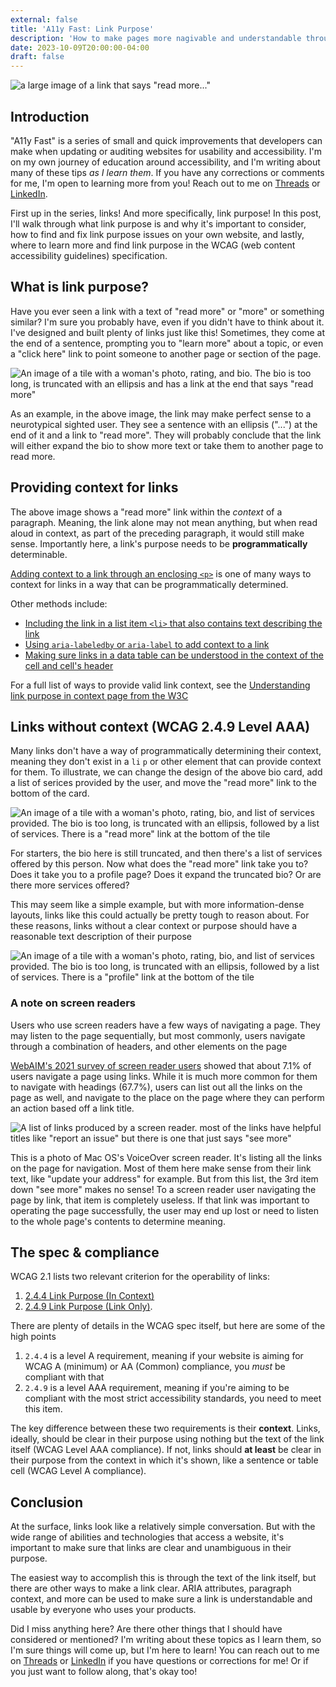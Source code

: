 ```yaml
---
external: false
title: 'A11y Fast: Link Purpose'
description: 'How to make pages more nagivable and understandable through descriptive and consistent links'
date: 2023-10-09T20:00:00-04:00
draft: false
---
```


![a large image of a link that says "read more..."](/images/blog/links-header.png)

## Introduction

"A11y Fast" is a series of small and quick improvements that developers can
make when updating or auditing websites for usability and accessibility. I'm on my
own journey of education around accessibility, and I'm writing about many of these
tips _as I learn them_. If you have any corrections or comments for me, I'm open to
learning more from you! Reach out to me on [Threads](https://threads.net/@jakedawkins) or [LinkedIn](https://www.linkedin.com/in/jakedawkins/).

First up in the series, links! And more specifically, link purpose! In this post,
I'll walk through what link purpose is and why it's important to consider, how
to find and fix link purpose issues on your own website, and lastly, where to learn
more and find link purpose in the WCAG (web content accessibility guidelines) specification.

## What is link purpose?

Have you ever seen a link with a text of "read more" or "more" or something similar?
I'm sure you probably have, even if you didn't have to think about it. I've designed
and built plenty of links just like this! Sometimes, they come at the end of a
sentence, prompting you to "learn more" about a topic, or even a "click here" link
to point someone to another page or section of the page.

![An image of a tile with a woman's photo, rating, and bio. The bio is too long, is truncated with an ellipsis and has a link at the end that says "read more"](/images/blog/links-truncated.png)

As an example, in the above image, the link may make perfect sense to a neurotypical
sighted user. They see a sentence with an ellipsis ("...") at the end of it and a
link to "read more". They will probably conclude that the link will either expand
the bio to show more text or take them to another page to read more.

## Providing context for links

The above image shows a "read more" link within the _context_ of a paragraph. Meaning,
the link alone may not mean anything, but when read aloud in context, as part of the
preceding paragraph, it would still make sense. Importantly here, a link's purpose
needs to be **programmatically** determinable.

[Adding context to a link through an enclosing `<p>`](https://www.w3.org/WAI/WCAG21/Techniques/html/H78.html)
is one of many ways to context for links in a way that can be programmatically determined.

Other methods include:

- [Including the link in a list item `<li>` that also contains text describing the link](https://www.w3.org/WAI/WCAG21/Techniques/html/H77.html)
- [Using `aria-labeledby` or `aria-label` to add context to a link](https://www.w3.org/WAI/WCAG21/Techniques/aria/ARIA7.html)
- [Making sure links in a data table can be understood in the context of the cell and cell's header](https://www.w3.org/WAI/WCAG21/Techniques/html/H79.html)

For a full list of ways to provide valid link context, see the [Understanding link purpose in context page from the W3C](https://www.w3.org/WAI/WCAG21/Understanding/link-purpose-in-context.html)

## Links without context (WCAG 2.4.9 Level AAA)

Many links don't have a way of programmatically determining their context, meaning
they don't exist in a `li` `p` or other element that can provide context for them.
To illustrate, we can change the design of the above bio card, add a list of
serices provided by the user, and move the "read more" link to the bottom of the card.

![An image of a tile with a woman's photo, rating, bio, and list of services provided. The bio is too long, is truncated with an ellipsis, followed by a list of services. There is a "read more" link at the bottom of the tile](/images/blog/links-no-context.png)

For starters, the bio here is still truncated, and then there's a list of services
offered by this person. Now what does the "read more" link take you to? Does it take
you to a profile page? Does it expand the truncated bio? Or are there more services
offered?

This may seem like a simple example, but with more information-dense layouts, links like this
could actually be pretty tough to reason about. For these reasons, links without a
clear context or purpose should have a reasonable text description of their purpose

![An image of a tile with a woman's photo, rating, bio, and list of services provided. The bio is too long, is truncated with an ellipsis, followed by a list of services. There is a "profile" link at the bottom of the tile](/images/blog/links-clear-purpose.png)

### A note on screen readers

Users who use screen readers have a few ways of navigating a page. They may listen
to the page sequentially, but most commonly, users navigate through a combination
of headers, and other elements on the page

[WebAIM's 2021 survey of screen reader users](https://webaim.org/projects/screenreadersurvey9/)
showed that about 7.1% of users navigate a page using links. While it is much more
common for them to navigate with headings (67.7%), users can list out all the
links on the page as well, and navigate to the place on the page where they can
perform an action based off a link title.

![A list of links produced by a screen reader. most of the links have helpful titles like "report an issue" but there is one that just says "see more"](/images/blog/links-list.png)

This is a photo of Mac OS's VoiceOver screen reader. It's listing all the links
on the page for navigation. Most of them here make sense from their link text, like
"update your address" for example. But from this list, the 3rd item down "see more"
makes no sense! To a screen reader user navigating the page by link, that item is
completely useless. If that link was important to operating the page successfully,
the user may end up lost or need to listen to the whole page's contents to determine
meaning.

## The spec & compliance

WCAG 2.1 lists two relevant criterion for the operability of links:

1. [2.4.4 Link Purpose (In Context)](https://www.w3.org/WAI/WCAG21/quickref/#link-purpose-in-context)
2. [2.4.9 Link Purpose (Link Only)](https://www.w3.org/WAI/WCAG21/quickref/#link-purpose-link-only).

There are plenty of details in the WCAG spec itself, but here are some of the high points

1. `2.4.4` is a level A requirement, meaning if your website is aiming for WCAG A (minimum)
   or AA (Common) compliance, you _must_ be compliant with that
2. `2.4.9` is a level AAA requirement, meaning if you're aiming to be compliant with
   the most strict accessibility standards, you need to meet this item.

The key difference between these two requirements is their **context**. Links, ideally,
should be clear in their purpose using nothing but the text of the link itself (WCAG Level AAA compliance).
If not, links should **at least** be clear in their purpose from the context in
which it's shown, like a sentence or table cell (WCAG Level A compliance).

## Conclusion

At the surface, links look like a relatively simple conversation. But with the wide
range of abilities and technologies that access a website, it's important to make
sure that links are clear and unambiguous in their purpose.

The easiest way to accomplish this is through the text of the link itself, but there
are other ways to make a link clear. ARIA attributes, paragraph context, and more
can be used to make sure a link is understandable and usable by everyone who uses
your products.

Did I miss anything here? Are there other things that I should have considered or
mentioned? I'm writing about these topics as I learn them, so I'm sure things will
come up, but I'm here to learn! You can reach out to me on [Threads](https://threads.net/@jakedawkins)
or [LinkedIn](https://www.linkedin.com/in/jakedawkins/) if you have questions or
corrections for me! Or if you just want to follow along, that's okay too!
